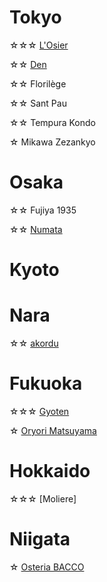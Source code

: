 # Tokyo
☆☆☆ [L'Osier](https://www.instagram.com/p/DEX35zKSzMG/?hl=en)

☆☆ [Den](https://www.instagram.com/p/DG_isXjyVta/?hl=en)

☆☆ Florilège

☆☆ Sant Pau

☆☆ Tempura Kondo

☆ Mikawa Zezankyo

# Osaka
☆☆ Fujiya 1935

☆☆ [Numata](https://www.instagram.com/p/DBYe0BTJP-I/?hl=en)

# Kyoto

# Nara
☆☆ [akordu](https://www.instagram.com/p/DBdqxgTvZhk/?hl=en)

# Fukuoka
☆☆☆ [Gyoten](https://www.instagram.com/p/DCmGPvdvLbI/?hl=en)

☆ [Oryori Matsuyama](https://www.instagram.com/p/DCmLHTtP1FN/?hl=en)

# Hokkaido
☆☆☆ [Moliere]

# Niigata
☆ [Osteria BACCO](https://www.instagram.com/p/DHLvnZYRxt5/?hl=en)

